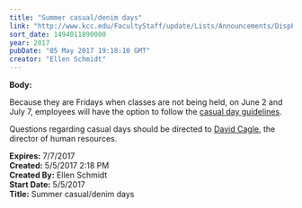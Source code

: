 ```yaml
---
title: "​Summer casual/denim days"
link: "http://www.kcc.edu/FacultyStaff/update/Lists/Announcements/DispForm.aspx?ID=2434"
sort_date: 1494011890000
year: 2017
pubDate: "05 May 2017 19:18:10 GMT"
creator: "Ellen Schmidt"
---
```


<div><b>Body:</b> <div class="ExternalClass4818F02728D94F729CF01FC54AE1D70D"><p>Because they are Fridays when classes are not being held, on June 2 and July 7, employees will have the option to follow the <a href="/FacultyStaff/update/Documents/CasualDenimGuidelines.pdf">casual day guidelines</a>.</p>
<p>Questions regarding casual days should be directed to <a href="mailto:dcagle@kcc.edu">David Cagle</a>, the director of human resources.</p></div></div>
<div><b>Expires:</b> 7/7/2017</div>
<div><b>Created:</b> 5/5/2017 2:18 PM</div>
<div><b>Created By:</b> Ellen Schmidt</div>
<div><b>Start Date:</b> 5/5/2017</div>
<div><b>Title:</b> ​Summer casual/denim days</div>
